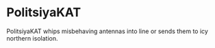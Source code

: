 # PolitsiyaKAT
PolitsiyaKAT whips misbehaving antennas into line or sends them
to icy northern isolation.